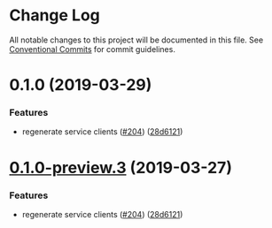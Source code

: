 # Change Log

All notable changes to this project will be documented in this file.
See [Conventional Commits](https://conventionalcommits.org) for commit guidelines.

# 0.1.0 (2019-03-29)


### Features

* regenerate service clients ([#204](https://github.com/AllanFly120/aws-sdk-js-v3-private/issues/204)) ([28d6121](https://github.com/AllanFly120/aws-sdk-js-v3-private/commit/28d6121))





# [0.1.0-preview.3](https://github.com/aws/aws-sdk-js-v3/compare/@aws-sdk/client-codecommit-node@0.1.0-preview.2...@aws-sdk/client-codecommit-node@0.1.0-preview.3) (2019-03-27)


### Features

* regenerate service clients ([#204](https://github.com/aws/aws-sdk-js-v3/issues/204)) ([28d6121](https://github.com/aws/aws-sdk-js-v3/commit/28d6121))
